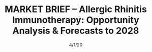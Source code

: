 ---
title: "MARKET BRIEF – Allergic Rhinitis Immunotherapy: Opportunity Analysis & Forecasts to 2028"
image: "images/writing/post-54.jpg"
link: "https://drug-dev.com/market-brief-allergic-rhinitis-immunotherapy-opportunity-analysis-forecasts-to-2028/"
categories: ['Analyst Insight']
date: "4/1/20"
order: "4"
draft: false
---